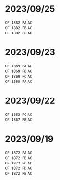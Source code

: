 
<link id="style_css" rel="stylesheet" type="text/css" href="/OJ_ans/style.css">


# 2023/09/25
`CF 1882 PA` `AC`  
`CF 1882 PB` `AC`  
`CF 1882 PC` `AC`  

# 2023/09/23
`CF 1869 PA` `AC`  
`CF 1869 PB` `AC`  
`CF 1869 PC` `AC`  
`CF 1868 PA` `AC`  

# 2023/09/22
`CF 1863 PC` `AC`  
`CF 1867 PB` `AC`  

# 2023/09/19
`CF 1872 PA` `AC`  
`CF 1872 PB` `AC`  
`CF 1872 PC` `AC`  
`CF 1872 PD` `AC`  
`CF 1872 PE` `AC`  

